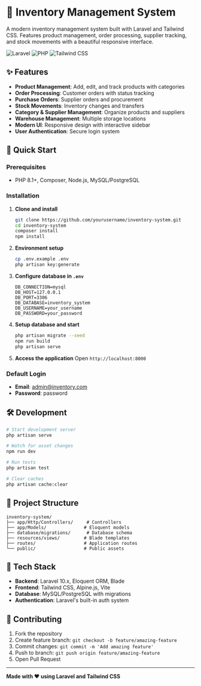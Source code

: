 # 🏪 Inventory Management System

A modern inventory management system built with Laravel and Tailwind CSS. Features product management, order processing, supplier tracking, and stock movements with a beautiful responsive interface.

![Laravel](https://img.shields.io/badge/Laravel-10.x-red?style=for-the-badge&logo=laravel)
![PHP](https://img.shields.io/badge/PHP-8.1+-blue?style=for-the-badge&logo=php)
![Tailwind CSS](https://img.shields.io/badge/Tailwind_CSS-3.x-38B2AC?style=for-the-badge&logo=tailwind-css)

## ✨ Features

- **Product Management**: Add, edit, and track products with categories
- **Order Processing**: Customer orders with status tracking
- **Purchase Orders**: Supplier orders and procurement
- **Stock Movements**: Inventory changes and transfers
- **Category & Supplier Management**: Organize products and suppliers
- **Warehouse Management**: Multiple storage locations
- **Modern UI**: Responsive design with interactive sidebar
- **User Authentication**: Secure login system

## 🚀 Quick Start

### Prerequisites
- PHP 8.1+, Composer, Node.js, MySQL/PostgreSQL

### Installation

1. **Clone and install**
   ```bash
   git clone https://github.com/yourusername/inventory-system.git
   cd inventory-system
   composer install
   npm install
   ```

2. **Environment setup**
   ```bash
   cp .env.example .env
   php artisan key:generate
   ```

3. **Configure database in `.env`**
   ```env
   DB_CONNECTION=mysql
   DB_HOST=127.0.0.1
   DB_PORT=3306
   DB_DATABASE=inventory_system
   DB_USERNAME=your_username
   DB_PASSWORD=your_password
   ```

4. **Setup database and start**
   ```bash
   php artisan migrate --seed
   npm run build
   php artisan serve
   ```

5. **Access the application**
   Open `http://localhost:8000`

### Default Login
- **Email**: admin@inventory.com
- **Password**: password

## 🛠️ Development

```bash
# Start development server
php artisan serve

# Watch for asset changes
npm run dev

# Run tests
php artisan test

# Clear caches
php artisan cache:clear
```

## 📁 Project Structure

```
inventory-system/
├── app/Http/Controllers/     # Controllers
├── app/Models/              # Eloquent models
├── database/migrations/      # Database schema
├── resources/views/         # Blade templates
├── routes/                  # Application routes
└── public/                  # Public assets
```

## 🎨 Tech Stack

- **Backend**: Laravel 10.x, Eloquent ORM, Blade
- **Frontend**: Tailwind CSS, Alpine.js, Vite
- **Database**: MySQL/PostgreSQL with migrations
- **Authentication**: Laravel's built-in auth system

## 🤝 Contributing

1. Fork the repository
2. Create feature branch: `git checkout -b feature/amazing-feature`
3. Commit changes: `git commit -m 'Add amazing feature'`
4. Push to branch: `git push origin feature/amazing-feature`
5. Open Pull Request


---

**Made with ❤️ using Laravel and Tailwind CSS**


<!-- Last auto-update: 2025-07-30 13:41:38 -->

<!-- Last auto-update: 2025-07-30 14:48:14 -->

<!-- Last auto-update: 2025-07-31 14:32:15 -->


<!-- Last auto-update: 2025-08-06 08:38:22 -->

<!-- Last auto-update: 2025-08-07 15:12:29 -->